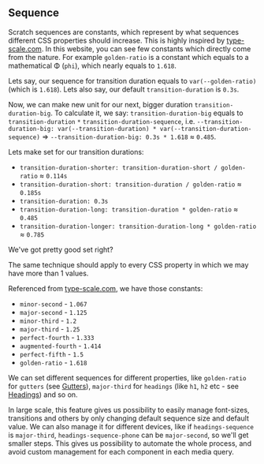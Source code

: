 ## Sequence

Scratch sequences are constants, which represent by what sequences different CSS properties should increase. This is highly inspired by [type-scale.com](http://type-scale.com/). In this website, you can see few constants which directly come from the nature. For example `golden-ratio` is a constant which equals to a mathematical Φ (`phi`), which nearly equals to `1.618`.

Lets say, our sequence for transition duration equals to `var(--golden-ratio)` (which is `1.618`). Lets also say, our default `transition-duration` is `0.3s`.

Now, we can make new unit for our next, bigger duration `transition-duration-big`. To calculate it, we say: `transition-duration-big` equals to `transition-duration` `*` `transition-duration-sequence`, i.e. `--transition-duration-big: var(--transition-duration) * var(--transition-duration-sequence)` => `--transition-duration-big: 0.3s * 1.618` ≈ `0.485`.

Lets make set for our transition durations:
- `transition-duration-shorter: transition-duration-short / golden-ratio` ≈ `0.114s`
- `transition-duration-short: transition-duration / golden-ratio` ≈ `0.185s`
- `transition-duration: 0.3s`
- `transition-duration-long: transition-duration * golden-ratio` ≈ `0.485`
- `transition-duration-longer: transition-duration-long * golden-ratio` ≈ `0.785`

We've got pretty good set right?

The same technique should apply to every CSS property in which we may have more than 1 values.

Referenced from [type-scale.com](http://type-scale.com/), we have those constants:
- `minor-second` -  `1.067`
- `major-second` -  `1.125`
- `minor-third` -  `1.2`
- `major-third` -  `1.25`
- `perfect-fourth` -  `1.333`
- `augmented-fourth` -  `1.414`
- `perfect-fifth` -  `1.5`
- `golden-ratio` -  `1.618`

We can set different sequences for different properties, like `golden-ratio` for `gutters` (see [Gutters](gutters.html)), `major-third` for `headings` (like `h1`, `h2` etc - see [Headings](headings.html)) and so on.

In large scale, this feature gives us possibility to easily manage font-sizes, transitions and others by only changing default sequence size and default value. We can also manage it for different devices, like if `headings-sequence` is `major-third`, `headings-sequence-phone` can be `major-second`, so we'll get smaller steps. This gives us possibility to automate the whole process, and avoid custom management for each component in each media query.